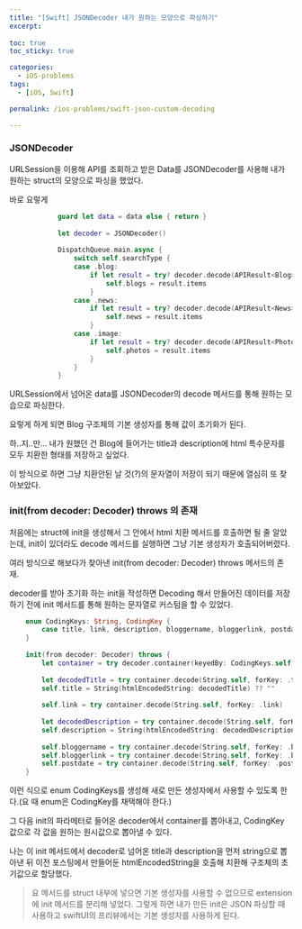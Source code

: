 ```yaml
---
title: "[Swift] JSONDecoder 내가 원하는 모양으로 파싱하기"
excerpt: 
  
toc: true
toc_sticky: true

categories:
  - iOS-problems
tags:
  - [iOS, Swift]

permalink: /ios-problems/swift-json-custom-decoding

---
```


### JSONDecoder

URLSession을 이용해 API를 조회하고 받은 Data를 JSONDecoder를 사용해 내가 원하는 struct의 모양으로 파싱을 했었다.

바로 요렇게

```swift
            guard let data = data else { return }
            
            let decoder = JSONDecoder()
            
            DispatchQueue.main.async {
                switch self.searchType {
                case .blog:
                    if let result = try? decoder.decode(APIResult<Blog>.self, from: data) {
                        self.blogs = result.items
                    }
                case .news:
                    if let result = try? decoder.decode(APIResult<News>.self, from: data) {
                        self.news = result.items
                    }
                case .image:
                    if let result = try? decoder.decode(APIResult<Photo>.self, from: data) {
                        self.photos = result.items
                    }
                }
            }
```

URLSession에서 넘어온 data를 JSONDecoder의 decode 메서드를 통해 원하는 모습으로 파싱한다.

요렇게 하게 되면 Blog 구조체의 기본 생성자를 통해 값이 초기화가 된다.

하..지..만... 내가 원했던 건 Blog에 들어가는 title과 description에 html 특수문자를 모두 치환한 형태를 저장하고 싶었다.

이 방식으로 하면 그냥 치환안된 날 것(?)의 문자열이 저장이 되기 때문에 열심히 또 찾아보았다.

### init(from decoder: Decoder) throws 의 존재

처음에는 struct에 init을 생성해서 그 안에서 html 치환 메서드를 호출하면 될 줄 알았는데, init이 있더라도 decode 메서드를 실행하면 그냥 기본 생성자가 호출되어버렸다.

여러 방식으로 해보다가 찾아낸 init(from decoder: Decoder) throws 메서드의 존재.

decoder를 받아 초기화 하는 init을 작성하면 Decoding 해서 만들어진 데이터를 저장하기 전에 init 메서드를 통해 원하는 문자열로 커스텀을 할 수 있었다.

```swift
    enum CodingKeys: String, CodingKey {
        case title, link, description, bloggername, bloggerlink, postdate
    }
    
    init(from decoder: Decoder) throws {
        let container = try decoder.container(keyedBy: CodingKeys.self)
        
        let decodedTitle = try container.decode(String.self, forKey: .title)
        self.title = String(htmlEncodedString: decodedTitle) ?? ""
        
        self.link = try container.decode(String.self, forKey: .link)
        
        let decodedDescription = try container.decode(String.self, forKey: .description)
        self.description = String(htmlEncodedString: decodedDescription) ?? ""
        
        self.bloggername = try container.decode(String.self, forKey: .bloggername)
        self.bloggerlink = try container.decode(String.self, forKey: .bloggerlink)
        self.postdate = try container.decode(String.self, forKey: .postdate)
    }
```

이런 식으로 enum CodingKeys를 생성해 새로 만든 생성자에서 사용할 수 있도록 한다.(요 때 enum은 CodingKey를 채택해야 한다.) 

그 다음 init의 파라메터로 들어온 decoder에서 container를 뽑아내고, CodingKey 값으로 각 값을 원하는 원시값으로 뽑아낼 수 있다.

나는 이 init 메서드에서 decoder로 넘어온 title과 description을 먼저 string으로 뽑아낸 뒤 이전 포스팅에서 만들어둔 htmlEncodedString을 호출해 치환해 구조체의 초기값으로 할당했다.

> 요 메서드를 struct 내부에 넣으면 기본 생성자를 사용할 수 없으므로 extension에 init 메서드를 분리해 넣었다. 그렇게 하면 내가 만든 init은 JSON 파싱할 때 사용하고 swiftUI의 프리뷰에서는 기본 생성자를 사용하게 된다.

